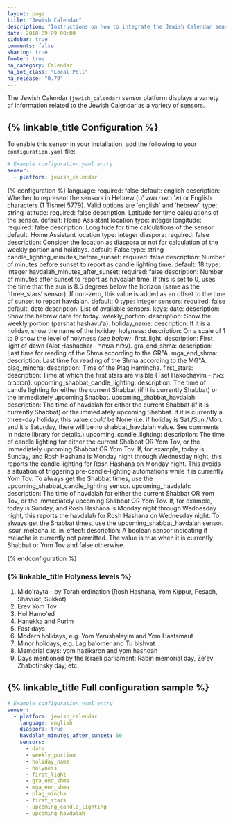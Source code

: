 ```yaml
---
layout: page
title: "Jewish Calendar"
description: "Instructions on how to integrate the Jewish Calendar sensor within Home Assistant."
date: 2018-09-09 00:00
sidebar: true
comments: false
sharing: true
footer: true
ha_category: Calendar
ha_iot_class: "Local Poll"
ha_release: "0.79"
---
```


The Jewish Calendar (`jewish_calendar`) sensor platform displays a variety of information related to the Jewish Calendar as a variety of sensors.

## {% linkable_title Configuration %}

To enable this sensor in your installation, add the following to your `configuration.yaml` file:

```yaml
# Example configuration.yaml entry
sensor:
  - platform: jewish_calendar
```

{% configuration %}
language:
  required: false
  default: english
  description: Whether to represent the sensors in Hebrew (א' תשרי תשע"ט) or English characters (1 Tishrei 5779). Valid options are 'english' and 'hebrew'.
  type: string
latitude:
  required: false
  description: Latitude for time calculations of the sensor.
  default: Home Assistant location
  type: integer
longitude:
  required: false
  description: Longitude for time calculations of the sensor.
  default: Home Assistant location
  type: integer
diaspora:
  required: false
  description: Consider the location as diaspora or not for calculation of the weekly portion and holidays.
  default: False
  type: string
candle_lighting_minutes_before_sunset:
  required: false
  description: Number of minutes before sunset to report as candle lighting
  time.
  default: 18
  type: integer
havdalah_minutes_after_sunset:
  required: false
  description: Number of minutes after sunset to report as havdalah time. If
  this is set to 0, uses the time that the sun is 8.5 degrees below the horizon
  (same as the 'three_stars' sensor). If non-zero, this value is added as an
  offset to the time of sunset to report havdalah.
  default: 0
  type: integer
sensors:
  required: false
  default: date
  description: List of available sensors.
  keys:
    date:
      description: Show the hebrew date for today.
    weekly_portion:
      description: Show the weekly portion (parshat hashavu'a).
    holiday_name:
      description: If it is a holiday, show the name of the holiday.
    holyness:
      description: On a scale of 1 to 9 show the level of holyness _(see below)_.
    first_light:
      description: First light of dawn (Alot Hashachar - עלות השחר).
    gra_end_shma:
      description: Last time for reading of the Shma according to the GR"A.
    mga_end_shma:
      description: Last time for reading of the Shma according to the MG"A.
    plag_mincha:
      description: Time of the Plag Hamincha.
    first_stars:
      description: Time at which the first stars are visible (Tset Hakochavim - צאת הכוכבים).
    upcoming_shabbat_candle_lighting:
      description: The time of candle lighting for either the current Shabbat
      (if it is currently Shabbat) or the immediately upcoming Shabbat.
    upcoming_shabbat_havdalah:
      description: The time of havdalah for either the current Shabbat
      (if it is currently Shabbat) or the immediately upcoming Shabbat.
      If it is currently a three-day holiday, this value *could* be None (i.e.
      if holiday is Sat./Sun./Mon. and it's Saturday, there will be no
      shabbat_havdalah value. See comments in hdate library for details.)
    upcoming_candle_lighting:
      description: The time of candle lighting for either the current Shabbat
      OR Yom Tov, or the immediately upcoming Shabbat OR Yom Tov. If, for example,
      today is Sunday, and Rosh Hashana is Monday night through Wednesday night,
      this reports the candle lighting for Rosh Hashana on Monday night. This
      avoids a situation of triggering pre-candle-lighting automations while it
      is currently Yom Tov.
      To always get the Shabbat times, use the upcoming_shabbat_candle_lighting
      sensor.
    upcoming_havdalah:
      description: The time of havdalah for either the current Shabbat
      OR Yom Tov, or the immediately upcoming Shabbat OR Yom Tov. If, for example,
      today is Sunday, and Rosh Hashana is Monday night through Wednesday night,
      this reports the havdalah for Rosh Hashana on Wednesday night. To always
      get the Shabbat times, use the upcoming_shabbat_havdalah sensor.
    issur_melacha_is_in_effect:
      description: A boolean sensor indicating if melacha is currently not
      permitted. The value is true when it is currently Shabbat or Yom Tov and
      false otherwise.

{% endconfiguration %}

### {% linkable_title Holyness levels %}

1. Mido'rayta - by Torah ordination (Rosh Hashana, Yom Kippur, Pesach, Shavuot, Sukkot)
2. Erev Yom Tov
3. Hol Hamo'ed
4. Hanukka and Purim
5. Fast days
6. Modern holidays, e.g. Yom Yerushalayim and Yom Haatsmaut
7. Minor holidays, e.g. Lag ba'omer and Tu bishvat
8. Memorial days: yom hazikaron and yom hashoah
9. Days mentioned by the Israeli parliament: Rabin memorial day, Ze'ev Zhabotinsky day, etc.

## {% linkable_title Full configuration sample %}

```yaml
# Example configuration.yaml entry
sensor:
  - platform: jewish_calendar
    language: english
    diaspora: true
    havdalah_minutes_after_sunset: 50
    sensors:
      - date
      - weekly_portion
      - holiday_name
      - holyness
      - first_light
      - gra_end_shma
      - mga_end_shma
      - plag_mincha
      - first_stars
      - upcoming_candle_lighting
      - upcoming_havdalah
```
